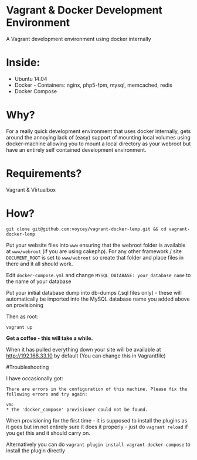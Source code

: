 # Vagrant & Docker Development Environment

A Vagrant development environment using docker internally

# Inside:

* Ubuntu 14.04
* Docker - Containers: nginx, php5-fpm, mysql, memcached, redis
* Docker Compose


# Why?
For a really quick development environment that uses docker internally, gets around the annoying lack of (easy) support of mounting local volumes using docker-machine allowing you to mount a local directory as your webroot but have an entirely self contained development environment.

# Requirements?

Vagrant & Virtualbox

# How?

    git clone git@github.com:voycey/vagrant-docker-lemp.git && cd vagrant-docker-lemp

Put your website files into ````www```` ensuring that the webroot folder is available at ````www/webroot```` (if you are using cakephp).
For any other framework / site ````DOCUMENT_ROOT```` is set to ````www/webroot```` so create that folder and place files in there and it all should work.

Edit ````docker-compose.yml```` and change ````MYSQL_DATABASE: your_database_name```` to the name of your database

Put your initial database dump into db-dumps (.sql files only) - these will automatically be imported into the MySQL database name you added above on provisioning

Then as root:

    vagrant up

**Get a coffee - this will take a while.**

When it has pulled everything down your site will be available at http://192.168.33.10 by default (You can change this in Vagrantfile)

#Troubleshooting

I have occasionally got: 
    
````
There are errors in the configuration of this machine. Please fix the following errors and try again:

vm:
* The 'docker_compose' provisioner could not be found.
````

When provisioning for the first time - it is supposed to install the plugins as it goes but im not entirely sure it does it properly - just do ````vagrant reload```` if you get this and it should carry on.

Alternatively you can do ```` vagrant plugin install vagrant-docker-compose ```` to install the plugin directly
